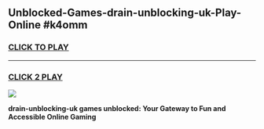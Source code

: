 
## Unblocked-Games-drain-unblocking-uk-Play-Online #k4omm
<h3>
<a href="https://news.freeplayer.one?title=drain-unblocking-uk&ref=3">CLICK TO PLAY</a></h3>
<hr>

<h3>
<a href="https://news.freeplayer.one?title=drain-unblocking-uk&ref=3">CLICK 2 PLAY</a>
  
</h3>

<a href="https://news.freeplayer.one?title=drain-unblocking-uk&ref=3"><img src="https://clearcache.store/games.png"></a>


**drain-unblocking-uk games unblocked: Your Gateway to Fun and Accessible Online Gaming**
